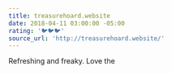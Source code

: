 ```yaml
---
title: treasurehoard.website
date: 2018-04-11 03:00:00 -05:00
rating: '🐦🐦🐦'
source_url: 'http://treasurehoard.website/'
---
```


Refreshing and freaky. Love the <title>
